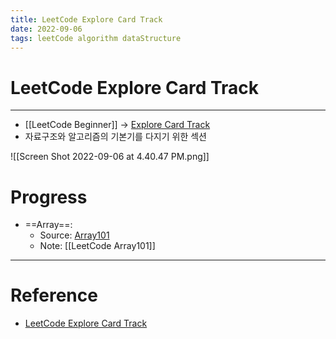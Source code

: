 ```yaml
---
title: LeetCode Explore Card Track
date: 2022-09-06
tags: leetCode algorithm dataStructure
---
```


# LeetCode Explore Card Track

---

- [[LeetCode Beginner]] $\rightarrow$ [Explore Card Track](https://leetcode.com/explore/featured/card/the-leetcode-beginners-guide/679/sql-syntax/4358/)
- 자료구조와 알고리즘의 기본기를 다지기 위한 섹션

![[Screen Shot 2022-09-06 at 4.40.47 PM.png]]

# Progress

- ==Array==: 
	- Source: [Array101](https://leetcode.com/explore/learn/card/fun-with-arrays/) 
	- Note: [[LeetCode Array101]]

---

# Reference

- [LeetCode Explore Card Track](https://leetcode.com/explore/featured/card/the-leetcode-beginners-guide/679/sql-syntax/4358/)